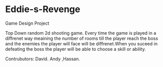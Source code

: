# Eddie-s-Revenge
Game Design Project


Top Down random  2d shooting game. Every time the game is played in a diffrenet way meaining the number of rooms till the player reach the boss and the enemies the player will face will be diffrenet.When you suceed in defeating the boss the player will be able to  choose a skill or ability.

Contrubutors:
David. 
Andy
,Hassan.
